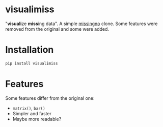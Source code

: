 # visualimiss
"**visuali**ze **miss**ing data". A simple [missingno](https://github.com/ResidentMario/missingno)
clone. Some features were removed from the original and some were added.

# Installation
```python
pip install visualimiss
```

# Features
Some features differ from the original one:
- `matrix()`, `bar()`
- Simpler and faster
- Maybe more readable?